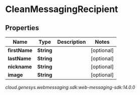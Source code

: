 # CleanMessagingRecipient


## Properties

| Name | Type | Description | Notes |
| ------------ | ------------- | ------------- | ------------- |
| **firstName** | **String** |  |  [optional] |
| **lastName** | **String** |  |  [optional] |
| **nickname** | **String** |  |  [optional] |
| **image** | **String** |  |  [optional] |




_cloud.genesys.webmessaging.sdk:web-messaging-sdk:14.0.0_
